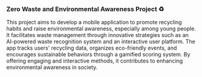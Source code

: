 ### Zero Waste and Environmental Awareness Project :recycle:
This project aims to develop a mobile application to promote recycling habits and raise environmental awareness, especially among young people. It facilitates waste management through innovative strategies such as an AI-powered waste recognition system and an interactive user platform. The app tracks users' recycling data, organizes eco-friendly events, and encourages sustainable behaviors through a gamified scoring system. By offering engaging and interactive methods, it contributes to enhancing environmental awareness in society.
